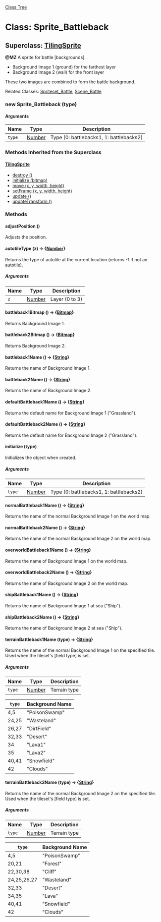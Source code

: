 [Class Tree](index.md)

# Class: Sprite_Battleback

## Superclass: [TilingSprite](TilingSprite.md)

**@MZ** A sprite for battle [backgrounds].

- Background Image 1 (ground) for the farthest layer
- Background Image 2 (wall) for the front layer

These two images are combined to form the battle background.

Related Classes: [Spriteset_Battle](Spriteset_Battle.md), [Scene_Battle](Scene_Battle.md)

### new Sprite_Battleback (type)

#### Arguments

| Name  | Type                | Description                                  |
|-------|---------------------|----------------------------------------------|
| `type` | [Number](Number.md) | Type (0: battlebacks1, 1: battlebacks2)      |


### Methods Inherited from the Superclass

#### [TilingSprite](TilingSprite.md)

- [destroy ()](TilingSprite.md#destroy-)
- [initialize (bitmap)](TilingSprite.md#initialize-bitmap)
- [move (x, y, width, height)](TilingSprite.md#move-x-y-width-height)
- [setFrame (x, y, width, height)](TilingSprite.md#setframe-x-y-width-height)
- [update ()](TilingSprite.md#update-)
- [updateTransform ()](TilingSprite.md#updatetransform-)

### Methods

#### adjustPosition ()
Adjusts the position.

#### autotileType (z) → {[Number](Number.md)}
Returns the type of autotile at the current location (returns -1 if not an autotile).

##### Arguments

| Name | Type                | Description           |
|------|---------------------|-----------------------|
| `z`  | [Number](Number.md)  | Layer (0 to 3)        |

#### battleback1Bitmap () → {[Bitmap](Bitmap.md)}
Returns Background Image 1.

#### battleback2Bitmap () → {[Bitmap](Bitmap.md)}
Returns Background Image 2.

#### battleback1Name () → {[String](String.md)}
Returns the name of Background Image 1.

#### battleback2Name () → {[String](String.md)}
Returns the name of Background Image 2.

#### defaultBattleback1Name () → {[String](String.md)}
Returns the default name for Background Image 1 ("Grassland").

#### defaultBattleback2Name () → {[String](String.md)}
Returns the default name for Background Image 2 ("Grassland").

#### initialize (type)
Initializes the object when created.

##### Arguments

| Name  | Type                | Description                                  |
|-------|---------------------|----------------------------------------------|
| `type` | [Number](Number.md) | Type (0: battlebacks1, 1: battlebacks2)      |

#### normalBattleback1Name () → {[String](String.md)}
Returns the name of the normal Background Image 1 on the world map.

#### normalBattleback2Name () → {[String](String.md)}
Returns the name of the normal Background Image 2 on the world map.

#### overworldBattleback1Name () → {[String](String.md)}
Returns the name of Background Image 1 on the world map.

#### overworldBattleback2Name () → {[String](String.md)}
Returns the name of Background Image 2 on the world map.

#### shipBattleback1Name () → {[String](String.md)}
Returns the name of Background Image 1 at sea ("Ship").

#### shipBattleback2Name () → {[String](String.md)}
Returns the name of Background Image 2 at sea ("Ship").

#### terrainBattleback1Name (type) → {[String](String.md)}
Returns the name of the normal Background Image 1 on the specified tile.
Used when the tileset's [field type] is set.

##### Arguments

| Name  | Type                | Description        |
|-------|---------------------|--------------------|
| `type` | [Number](Number.md) | Terrain type       |

| `type` | Background Name    |
|--------|--------------------|
| 4,5    | "PoisonSwamp"      |
| 24,25  | "Wasteland"        |
| 26,27  | "DirtField"        |
| 32,33  | "Desert"           |
| 34     | "Lava1"            |
| 35     | "Lava2"            |
| 40,41  | "Snowfield"        |
| 42     | "Clouds"           |

#### terrainBattleback2Name (type) → {[String](String.md)}
Returns the name of the normal Background Image 2 on the specified tile.
Used when the tileset's [field type] is set.

##### Arguments

| Name  | Type                | Description        |
|-------|---------------------|--------------------|
| `type` | [Number](Number.md) | Terrain type       |

| `type` | Background Name    |
|--------|--------------------|
| 4,5    | "PoisonSwamp"      |
| 20,21  | "Forest"           |
| 22,30,38 | "Cliff"          |
| 24,25,26,27 | "Wasteland"   |
| 32,33  | "Desert"           |
| 34,35  | "Lava"             |
| 40,41  | "Snowfield"        |
| 42     | "Clouds"           |

